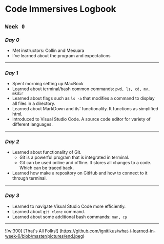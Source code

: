 # Code Immersives Logbook
## **`Week 0`**

### ***Day 0***

* Met instructors: Collin and Mesuara
* I've learned about the program and expectations
---
### ***Day 1***
* Spent morning setting up MacBook
* Learned about terminal/bash common commands: `pwd, ls, cd, mv, mkdir`
* Learned about flags such as `ls -a` that modifies a command to display all files in a directory.
* Learned about MarkDown and its' functionality. It functions as simplified html.
* Introduced to Visual Studio Code. A source code editor for variety of different languages.
---
### ***Day 2***
* Learned about functionality of Git.
  * Git is a powerful program that is integrated in terminal.
  * Git can be used online and offline. It stores all changes to a code. Which can be traced back. 
* Learned how make a repository on GitHub and how to connect to it through terminal. 
---
### ***Day 3***
* Learned to navigate Visual Studio Code more efficiently.
* Learned about `git clone` command.
* Learned about some additional bash commands: `man, cp`
---
![w:300] [That's All Folks!] (https://github.com/ignitikus/what-i-learned-in-week-0/blob/master/pictures/end.jpeg)